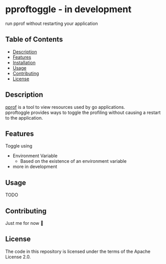 # pproftoggle - in development
run pprof without restarting your application

## Table of Contents

- [Description](#description)
- [Features](#features)
- [Installation](#installation)
- [Usage](#usage)
- [Contributing](#contributing)
- [License](#license)

## Description

[pprof](https://github.com/google/pprof) is a tool to view resources used by go applications. <br>
pproftoggle provides ways to toggle the profiling without causing a restart to the application. <br>

## Features

Toggle using
- Environment Variable
    - Based on the existence of an environment variable
- more in development

## Usage

TODO

## Contributing

Just me for now 🙂

## License

The code in this repository is licensed under the terms of the Apache License 2.0.
